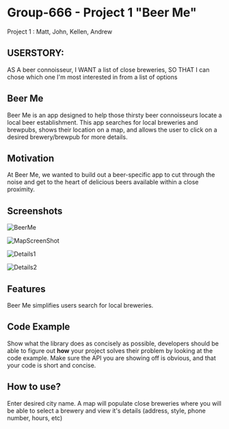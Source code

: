 # Group-666 - Project 1 "Beer Me"
Project 1 : Matt, John, Kellen, Andrew

## USERSTORY:
AS A beer connoisseur, I WANT a list of close breweries, SO THAT I can chose which one I'm most interested in from a list of options

## Beer Me
Beer Me is an app designed to help those thirsty beer connoisseurs locate a local beer establishment.  This app searches for local breweries and brewpubs, shows their location on a map, and allows the user to click on a desired brewery/brewpub for more details.

## Motivation
At Beer Me, we wanted to build out a beer-specific app to cut through the noise and get to the heart of delicious beers available within a close proximity.

## Screenshots
![BeerMe](https://user-images.githubusercontent.com/56936352/73216540-c9930780-411b-11ea-8f59-0eccb069f68f.png)

![MapScreenShot](https://user-images.githubusercontent.com/56936352/73318709-da1cae00-41ff-11ea-91f8-50b4756dcc57.png)

![Details1](https://user-images.githubusercontent.com/56936352/73318898-6cbd4d00-4200-11ea-88c9-1d26eb87043c.png)

![Details2](https://user-images.githubusercontent.com/56936352/73318941-878fc180-4200-11ea-9ccb-87fb7e1d9260.png)


## Features
Beer Me simplifies users search for local breweries.

## Code Example
Show what the library does as concisely as possible, developers should be able to figure out **how** your project solves their problem by looking at the code example. Make sure the API you are showing off is obvious, and that your code is short and concise.

## How to use?
Enter desired city name.  A map will populate close breweries where you will be able to select a brewery and view it's details (address, style, phone number, hours, etc)


